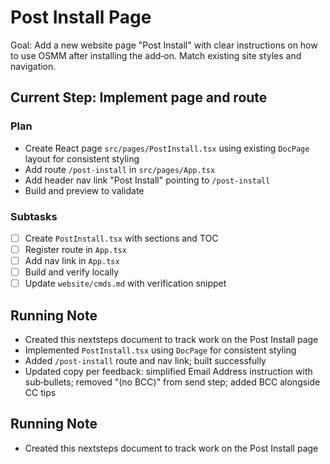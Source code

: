 # Post Install Page

Goal: Add a new website page "Post Install" with clear instructions on how to use OSMM after installing the add‑on. Match existing site styles and navigation.

## Current Step: Implement page and route

### Plan
- Create React page `src/pages/PostInstall.tsx` using existing `DocPage` layout for consistent styling
- Add route `/post-install` in `src/pages/App.tsx`
- Add header nav link "Post Install" pointing to `/post-install`
- Build and preview to validate

### Subtasks
- [ ] Create `PostInstall.tsx` with sections and TOC
- [ ] Register route in `App.tsx`
- [ ] Add nav link in `App.tsx`
- [ ] Build and verify locally
- [ ] Update `website/cmds.md` with verification snippet

## Running Note
- Created this nextsteps document to track work on the Post Install page
- Implemented `PostInstall.tsx` using `DocPage` for consistent styling
- Added `/post-install` route and nav link; built successfully
- Updated copy per feedback: simplified Email Address instruction with sub‑bullets; removed "(no BCC)" from send step; added BCC alongside CC tips

## Running Note
- Created this nextsteps document to track work on the Post Install page


